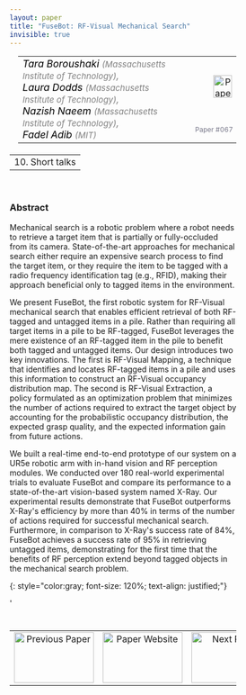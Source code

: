 ```yaml
---
layout: paper
title: "FuseBot: RF-Visual Mechanical Search"
invisible: true
---
```

<head>
<style>
* {
  box-sizing: border-box;
}

#myInput {
  background-position: 10px 10px;
  background-repeat: no-repeat;
  width: 100%;
  font-size: 100%;
  padding: 12px 20px 12px 40px;
  border: 1px solid #ddd;
  margin-bottom: 12px;
}

#myTable, #myTableA {
  border-collapse: collapse;
  width: 100%;
  border: 1px solid #ddd;
  font-size: 100%;
}

#myTable th, #myTable td, #myTableA th, #myTableA td {
  text-align: left;
  padding: 12px;
}

#myTable tr, #myTableA tr {
  border-bottom: 1px solid #ddd;
}

#myTable tr.header, #myTable tr:hover, #myTableA tr.header, #myTableA tr:hover {
  background-color: #f1f1f1;
}


#eventcounter1 a {
    font-size: 12px;
    color: #ffffff;
    display: block;
}

#eventcounter1 a:hover {
    text-decoration: none;
}

#eventcounter2 a {
    font-size: 12px;
    color: #ffffff;
    display: block;
}

#eventcounter2 a:hover {
    text-decoration: none;
}

</style>
</head>

<table width = "95%" style="padding-left: 15px; margin-left: auto; margin-right: 10px;">
<tr><td style = "vertical-align: top; padding-right: 25px;" rowspan="2">
<span style="color:black; font-size: 110%;"><i>
Tara Boroushaki <span style="color:gray; font-size: 85%">(Massachusetts Institute of Technology)</span><span style="color:gray; font-size: 100%">,</span><br>
Laura Dodds <span style="color:gray; font-size: 85%">(Massachusetts Institute of Technology)</span><span style="color:gray; font-size: 100%">,</span><br>
Nazish Naeem <span style="color:gray; font-size: 85%">(Massachusetts Institute of Technology)</span><span style="color:gray; font-size: 100%">,</span><br>
Fadel Adib <span style="color:gray; font-size: 85%">(MIT)</span>
</i></span>
</td>

<td style="text-align: right;"><a href="http://www.roboticsproceedings.org/rss18/p067.pdf"><img src="{{ site.baseurl }}/images/paper_link.png" alt="Paper Website" width = "33"  height = "40"/></a><br></td>
</tr>
<tr>
<td style="color:#777789; text-align:right; font-size: 75%; margin-right:10px;">Paper&nbsp;#067</td>
</tr>
</table>

<table width="80%" style="margin-top: 20px; margin-left: auto; margin-right: auto;">
  <tr>
    <td style="text-align:center;">10. Short talks</td>
  </tr>
</table>
<br>


### Abstract
Mechanical search is a robotic problem where a robot needs to retrieve a target item that is partially or fully-occluded from its camera. State-of-the-art approaches for mechanical search either require an expensive search process to find the target item, or they require the item to be tagged with a radio frequency identification tag (e.g., RFID), making their approach beneficial only to tagged items in the environment.

We present FuseBot, the first robotic system for RF-Visual mechanical search that enables efficient retrieval of both RF-tagged and untagged items in a pile. Rather than requiring all target items in a pile to be RF-tagged, FuseBot leverages the mere existence of an RF-tagged item in the pile to benefit both tagged and untagged items.
Our design introduces two key innovations. The first is RF-Visual Mapping, a technique that identifies and locates RF-tagged items in a pile and uses this information to construct an RF-Visual occupancy distribution map. The second is RF-Visual Extraction, a policy formulated as an optimization problem that minimizes the number of actions required to extract the target object by accounting for the probabilistic occupancy distribution, the expected grasp quality, and the expected information gain from future actions.

We built a real-time end-to-end prototype of our system on a UR5e robotic arm with in-hand vision and RF perception modules. We conducted over 180 real-world experimental trials to evaluate FuseBot and compare its performance to a state-of-the-art vision-based system named X-Ray. Our experimental results demonstrate that FuseBot outperforms X-Ray's efficiency by more than 40% in terms of the number of actions required for successful mechanical search. Furthermore, in comparison to X-Ray's success rate of 84%, FuseBot achieves a success rate of 95% in retrieving untagged items, demonstrating for the first time that the benefits of RF perception extend beyond tagged objects in the mechanical search problem.

{: style="color:gray; font-size: 120%; text-align: justified;"}


<table width="100%" style="margin-top:40px;">
<tr>
    <td style="width: 30%; text-align: center;"><a href="{{ site.baseurl }}/program/papers/066/">
<img src="{{ site.baseurl }}/images/previous_paper_icon.png"
       alt="Previous Paper" width = "142"  height = "90"/> 
</a> </td>
<td style="text-align: center;"><a href="{{ site.baseurl }}/program/papers">
<img src="{{ site.baseurl }}/images/overview_icon.png"
       alt="Paper Website" width = "142"  height = "90"/> 
</a> </td>
    <td style="width: 30%; text-align: center;"><a href="{{ site.baseurl }}/program/papers/068/">
    <img src="{{ site.baseurl }}/images/next_paper_icon.png"
        alt="Next Paper" width = "142"  height = "90"/>
    </a></td>
'</tr>
</table>
